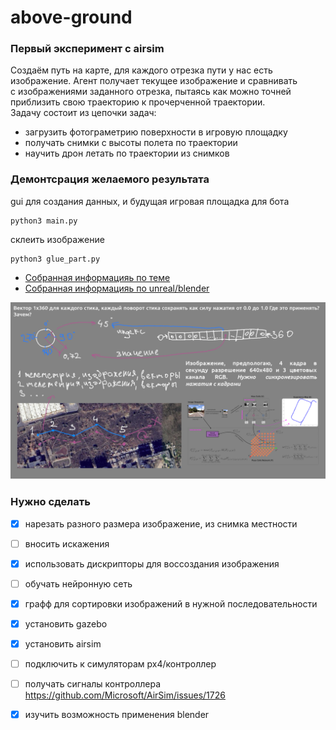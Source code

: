 # above-ground

### Первый эксперимент с airsim
Создаём путь на карте, для каждого отрезка пути у нас есть изображение. Агент получает текущее изображение и сравнивать   
с изображениями заданного отрезка, пытаясь как можно точней приблизить свою траекторию к прочерченной траектории.   
Задачу состоит из цепочки задач:   
- загрузить фотограметрию поверхности в игровую площадку   
- получать снимки с высоты полета по траектории   
- научить дрон летать по траектории из снимков   

### Демонтсрация желаемого результата
gui для создания данных, и будущая игровая площадка для бота   
```
python3 main.py
```

склеить изображение   
```
python3 glue_part.py
```

+ [Собранная информацияь по теме](https://github.com/naturalkind/above-ground/blob/main/info/info.md)
+ [Собранная информацияь по unreal/blender](https://github.com/naturalkind/above-ground/blob/main/info/game.md)

![Иллюстрация к проекту](https://github.com/naturalkind/above-ground/blob/main/media-info/%D0%A1%D0%BB%D0%B0%D0%B9%D0%B4%201.png)

### Нужно сделать
- [x] нарезать разного размера изображение, из снимка местности   
- [ ] вносить искажения   
- [x] использовать дискрипторы для воссоздания изображения   
- [ ] обучать нейронную сеть   
- [x] графф для сортировки изображений в нужной последовательности   
- [x] установить gazebo   
- [x] установить airsim   
- [ ] подключить к симуляторам px4/контроллер   
- [ ] получать сигналы контроллера https://github.com/Microsoft/AirSim/issues/1726   
- [x] изучить возможность применения blender   

